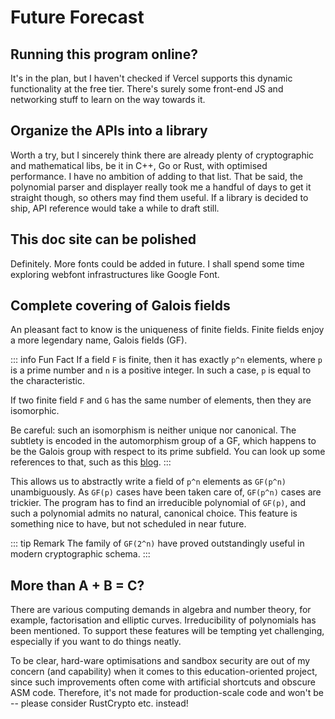 # Future Forecast

## Running this program online?

It's in the plan, but I haven't checked if Vercel supports this dynamic functionality at the free tier. There's 
surely some front-end JS and networking stuff to learn on the way towards it.

## Organize the APIs into a library

Worth a try, but I sincerely think there are already plenty of cryptographic and mathematical libs, be it in C++, Go or Rust, with optimised performance. I have no ambition of adding to that list. That be said, the polynomial parser and displayer really took me a handful of days to get it straight though, so others may find them useful. If a library is decided to ship, API reference would take a while to draft still.

## This doc site can be polished

Definitely. More fonts could be added in future. I shall spend some time exploring webfont infrastructures like
Google Font. 

## Complete covering of Galois fields
An pleasant fact to know is the uniqueness of finite fields. Finite fields enjoy a more legendary name, Galois fields (GF). 

::: info Fun Fact
If a field `F` is finite, then it has exactly `p^n` elements, where `p` is a prime number and `n` is a positive integer. In such a case, `p` is equal to the characteristic.

If two finite field `F` and `G` has the same number of elements, then they are isomorphic. 

Be careful: such an isomorphism is neither unique nor canonical. The subtlety is encoded in the automorphism group of a GF, which happens to be the Galois group with respect to its prime subfield. You can look up some references to that, such as this [blog](https://ysharifi.wordpress.com/2022/06/20/automorphisms-of-finite-fields/).
:::

This allows us to abstractly write a field of `p^n` elements as `GF(p^n)` unambiguously. As `GF(p)` cases have been taken care of, `GF(p^n)` cases are trickier. The program has to find an irreducible polynomial of `GF(p)`, and such a polynomial admits no natural, canonical choice. This feature is something nice to have, but not scheduled in near future. 

::: tip Remark
The family of `GF(2^n)` have proved outstandingly useful in modern cryptographic schema.
:::


## More than A + B = C?

There are various computing demands in algebra and number theory, for example, factorisation and elliptic curves. Irreducibility of polynomials has been mentioned. To support these features will be tempting yet challenging, especially if you want to do things neatly.

To be clear, hard-ware optimisations and sandbox security are out of my concern (and capability) when it comes to this education-oriented project, since such improvements often come with artificial shortcuts and obscure ASM code. Therefore, it's not made for production-scale code and won't be -- please consider RustCrypto etc. instead!

